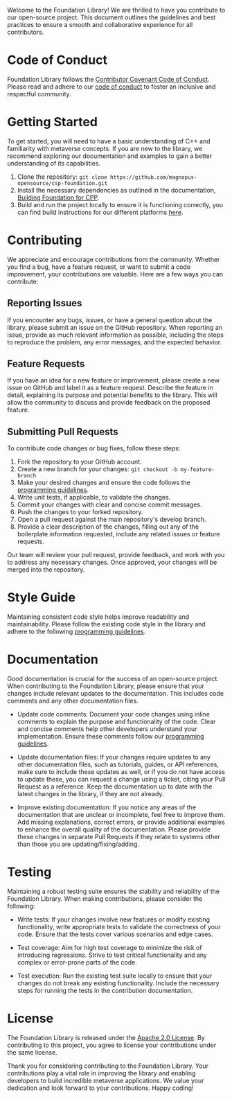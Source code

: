 Welcome to the Foundation Library! We are thrilled to have you contribute to our open-source project. This document outlines the guidelines and best practices to ensure a smooth and collaborative experience for all contributors.

# Code of Conduct

Foundation Library follows the [Contributor Covenant Code of Conduct](https://www.contributor-covenant.org/version/2/0/code_of_conduct/). Please read and adhere to our [code of conduct](https://github.com/magnopus-opensource/csp-foundation/blob/main/CONDUCT.md) to foster an inclusive and respectful community.

# Getting Started

To get started, you will need to have a basic understanding of C++ and familiarity with metaverse concepts. If you are new to the library, we recommend exploring our documentation and examples to gain a better understanding of its capabilities.

1. Clone the repository: `git clone https://github.com/magnopus-opensource/csp-foundation.git`
2. Install the necessary dependencies as outlined in the documentation, [Building Foundation for CPP](https://github.com/magnopus-opensource/csp-foundation/wiki/Building-Foundation-for-CPP).
3. Build and run the project locally to ensure it is functioning correctly, you can find build instructions for our different platforms [here](https://github.com/magnopus-opensource/csp-foundation#-build-instructions).

# Contributing

We appreciate and encourage contributions from the community. Whether you find a bug, have a feature request, or want to submit a code improvement, your contributions are valuable. Here are a few ways you can contribute:

## Reporting Issues

If you encounter any bugs, issues, or have a general question about the library, please submit an issue on the GitHub repository. When reporting an issue, provide as much relevant information as possible, including the steps to reproduce the problem, any error messages, and the expected behavior.

## Feature Requests

If you have an idea for a new feature or improvement, please create a new issue on GitHub and label it as a feature request. Describe the feature in detail, explaining its purpose and potential benefits to the library. This will allow the community to discuss and provide feedback on the proposed feature.

## Submitting Pull Requests

To contribute code changes or bug fixes, follow these steps:

1. Fork the repository to your GitHub account.
2. Create a new branch for your changes: `git checkout -b my-feature-branch`
3. Make your desired changes and ensure the code follows the [programming guidelines](https://github.com/magnopus-opensource/csp-foundation/wiki/Programming-guidelines).
4. Write unit tests, if applicable, to validate the changes.
5. Commit your changes with clear and concise commit messages.
6. Push the changes to your forked repository.
7. Open a pull request against the main repository's develop branch.
8. Provide a clear description of the changes, filling out any of the boilerplate information requested, include any related issues or feature requests.

Our team will review your pull request, provide feedback, and work with you to address any necessary changes. Once approved, your changes will be merged into the repository.

# Style Guide

Maintaining consistent code style helps improve readability and maintainability. Please follow the existing code style in the library and adhere to the following [programming guidelines](https://github.com/magnopus-opensource/csp-foundation/wiki/Programming-guidelines).

# Documentation

Good documentation is crucial for the success of an open-source project. When contributing to the Foundation Library, please ensure that your changes include relevant updates to the documentation. This includes code comments and any other documentation files.

* Update code comments: Document your code changes using inline comments to explain the purpose and functionality of the code. Clear and concise comments help other developers understand your implementation. Ensure these comments follow our [programming guidelines](https://github.com/magnopus-opensource/csp-foundation/wiki/Programming-guidelines).

* Update documentation files: If your changes require updates to any other documentation files, such as tutorials, guides, or API references, make sure to include these updates as well, or if you do not have access to update these, you can request a change using a ticket, citing your Pull Request as a reference. Keep the documentation up to date with the latest changes in the library, if they are not already.

* Improve existing documentation: If you notice any areas of the documentation that are unclear or incomplete, feel free to improve them. Add missing explanations, correct errors, or provide additional examples to enhance the overall quality of the documentation. Please provide these changes in separate Pull Requests if they relate to systems other than those you are updating/fixing/adding.

# Testing

Maintaining a robust testing suite ensures the stability and reliability of the Foundation Library. When making contributions, please consider the following:

* Write tests: If your changes involve new features or modify existing functionality, write appropriate tests to validate the correctness of your code. Ensure that the tests cover various scenarios and edge cases.

* Test coverage: Aim for high test coverage to minimize the risk of introducing regressions. Strive to test critical functionality and any complex or error-prone parts of the code.

* Test execution: Run the existing test suite locally to ensure that your changes do not break any existing functionality. Include the necessary steps for running the tests in the contribution documentation.

# License

The Foundation Library is released under the [Apache 2.0 License](https://github.com/magnopus-opensource/csp-foundation/blob/main/LICENSE). By contributing to this project, you agree to license your contributions under the same license.

Thank you for considering contributing to the Foundation Library. Your contributions play a vital role in improving the library and enabling developers to build incredible metaverse applications. We value your dedication and look forward to your contributions. Happy coding!